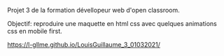 Projet 3 de la formation dévellopeur web d'open classroom.

Objectif: reproduire une maquette en html css avec quelques animations css en mobile first.

https://l-gllme.github.io/LouisGuillaume_3_01032021/
